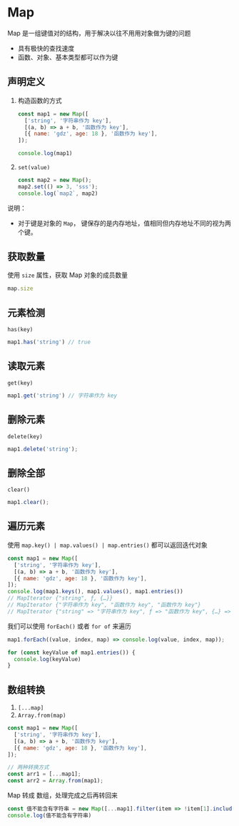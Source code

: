 # Map
Map 是一组键值对的结构，用于解决以往不用用对象做为键的问题
* 具有极快的查找速度
* 函数、对象、基本类型都可以作为键




## 声明定义
1. 构造函数的方式
    ```javascript
    const map1 = new Map([
      ['string', '字符串作为 key'],
      [(a, b) => a + b, '函数作为 key'],
      [{ name: 'gdz', age: 18 }, '函数作为 key'],
    ]);
    
    console.log(map1)
    ```

2. `set(value)` 

   ```javascript
   const map2 = new Map();
   map2.set(() => 3, 'sss');
   console.log(`map2`, map2)
   ```

说明：

* 对于键是对象的 `Map`， 键保存的是内存地址，值相同但内存地址不同的视为两个键。



## 获取数量

使用 `size`  属性，获取 Map 对象的成员数量

```javascript
map.size
```



## 元素检测

`has(key)`

```javascript
map1.has('string') // true
```



## 读取元素

`get(key)`

```js
map1.get('string') // 字符串作为 key
```



## 删除元素

`delete(key)`

```js
map1.delete('string');
```



## 删除全部

`clear()`

```js
map1.clear();
```



## 遍历元素

使用 `map.key() | map.values() | map.entries()` 都可以返回迭代对象
```javascript
const map1 = new Map([
  ['string', '字符串作为 key'],
  [(a, b) => a + b, '函数作为 key'],
  [{ name: 'gdz', age: 18 }, '函数作为 key'],
]);
console.log(map1.keys(), map1.values(), map1.entries())
// MapIterator {"string", ƒ, {…}}
// MapIterator {"字符串作为 key", "函数作为 key", "函数作为 key"}
// MapIterator {"string" => "字符串作为 key", ƒ => "函数作为 key", {…} => "函数作为 key"}
```

我们可以使用 `forEach()` 或者 `for of` 来遍历
```javascript
map1.forEach((value, index, map) => console.log(value, index, map));

for (const keyValue of map1.entries()) {
  console.log(keyValue)
}

```



## 数组转换

1. `[...map]`
2. `Array.from(map)`

```javascript
const map1 = new Map([
  ['string', '字符串作为 key'],
  [(a, b) => a + b, '函数作为 key'],
  [{ name: 'gdz', age: 18 }, '函数作为 key'],
]);

// 两种转换方式
const arr1 = [...map1];
const arr2 = Array.from(map1);
```

Map 转成 数组，处理完成之后再转回来
```javascript
const 值不能含有字符串 = new Map([...map1].filter(item => !item[1].includes('字符串')));
console.log(值不能含有字符串)
```

